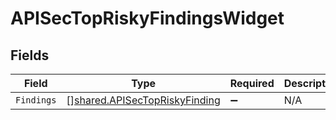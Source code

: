 # APISecTopRiskyFindingsWidget


## Fields

| Field                                                                          | Type                                                                           | Required                                                                       | Description                                                                    |
| ------------------------------------------------------------------------------ | ------------------------------------------------------------------------------ | ------------------------------------------------------------------------------ | ------------------------------------------------------------------------------ |
| `Findings`                                                                     | [][shared.APISecTopRiskyFinding](../../models/shared/apisectopriskyfinding.md) | :heavy_minus_sign:                                                             | N/A                                                                            |